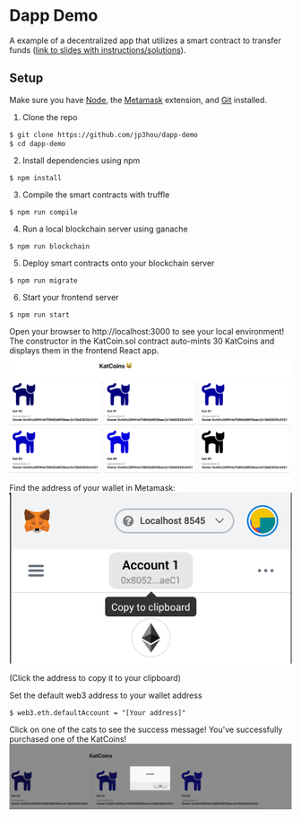 # Dapp Demo
A example of a decentralized app that utilizes a smart contract to transfer funds ([link to slides with instructions/solutions](https://docs.google.com/presentation/d/15LqMhebc0wOZNEtneU-mZjJ-r1l-Z9bLvIgNk2d8ePU/edit?usp=sharing)).

## Setup

Make sure you have [Node](https://nodejs.org), the [Metamask](https://metamask.io/) extension, and [Git](https://git-scm.com/book/en/v2/Getting-Started-Installing-Git) installed.

1. Clone the repo

```
$ git clone https://github.com/jp3hou/dapp-demo
$ cd dapp-demo
```

2. Install dependencies using npm

```
$ npm install
```

3. Compile the smart contracts with truffle

```
$ npm run compile
```

4. Run a local blockchain server using ganache

```
$ npm run blockchain
```

5. Deploy smart contracts onto your blockchain server

```
$ npm run migrate
```
6. Start your frontend server

```
$ npm run start
```

Open your browser to http://localhost:3000 to see your local environment!
The constructor in the KatCoin.sol contract auto-mints 30 KatCoins and displays them in the frontend React app.
![Screenshot](/screenshots/kats_home.png?raw=true)

Find the address of your wallet in Metamask:
![Screenshot](/screenshots/metamask.png?raw=true)

(Click the address to copy it to your clipboard)

Set the default web3 address to your wallet address

```
$ web3.eth.defaultAccount = "[Your address]"
```

Click on one of the cats to see the success message! You've successfully purchased one of the KatCoins!
![Screenshot](/screenshots/successful_purchase.png?raw=true)
